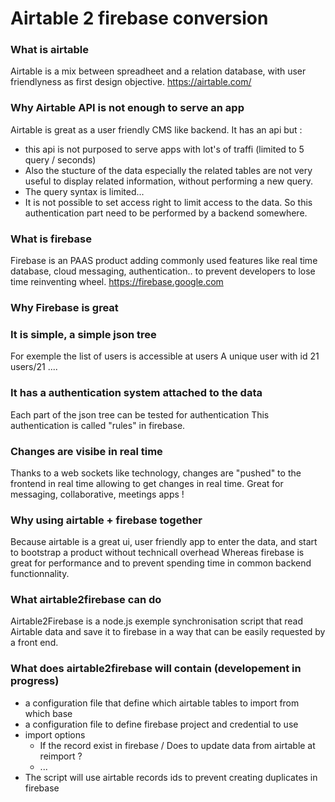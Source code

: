# Airtable 2 firebase conversion 

### What is airtable 

Airtable is a mix between spreadheet and a relation database, with user friendlyness as first design objective. 
https://airtable.com/

### Why Airtable API is not enough to serve an app 

Airtable is great as a user friendly CMS like backend.
It has an api but : 
* this api is not purposed to serve apps with lot's of traffi (limited to 5 query / seconds)
* Also the stucture of the data especially the related tables are not very useful to display related information, without performing a new query.
* The query syntax is limited... 
* It is not possible to set access right to limit access to the data. So this authentication part need to be performed by a backend somewhere.

### What is firebase 

Firebase is an PAAS product adding commonly used features like real time database, cloud messaging, authentication.. to prevent developers to lose time reinventing wheel. 
https://firebase.google.com

### Why Firebase is great

### It is simple, a simple json tree 
For exemple the list of users is accessible at 
users
A unique user with id 21 
users/21
.... 

### It has a authentication system attached to the data

Each part of the json tree can be tested for authentication 
This authentication is called "rules" in firebase.

### Changes are visibe in real time

Thanks to a web sockets like technology, changes are "pushed" to the frontend in real time allowing to get changes in real time. Great for messaging, collaborative, meetings apps !


### Why using airtable + firebase together

Because airtable is a great ui, user friendly app to enter the data, and start to bootstrap a product without technicall overhead 
Whereas firebase is great for performance and to prevent spending time in common backend functionnality. 

### What airtable2firebase can do 

Airtable2Firebase is a node.js exemple synchronisation script that read Airtable data and save it to firebase in a way that can be easily requested by a front end.

### What does airtable2firebase will contain (developement in progress)

* a configuration file that define which airtable tables to import from which base
* a configuration file to define firebase project and credential to use 
* import options 
   * If the record exist in firebase / Does to update data from airtable at reimport ?
   * ...
* The script will use airtable records ids to prevent creating duplicates in firebase 



